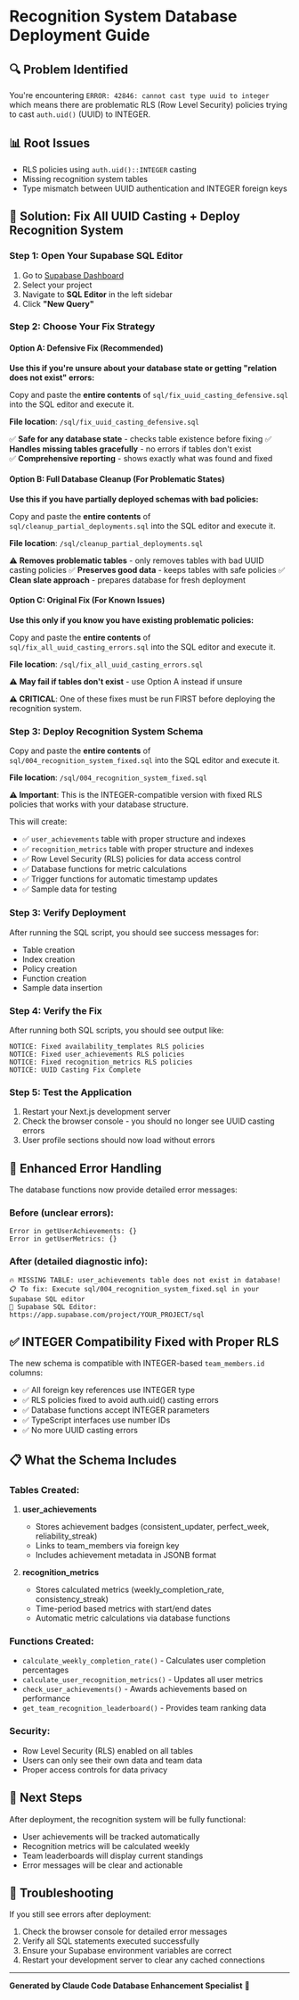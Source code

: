 # Recognition System Database Deployment Guide

## 🔍 Problem Identified
You're encountering `ERROR: 42846: cannot cast type uuid to integer` which means there are problematic RLS (Row Level Security) policies trying to cast `auth.uid()` (UUID) to INTEGER.

## 📊 Root Issues
- RLS policies using `auth.uid()::INTEGER` casting
- Missing recognition system tables
- Type mismatch between UUID authentication and INTEGER foreign keys

## 🚀 Solution: Fix All UUID Casting + Deploy Recognition System

### Step 1: Open Your Supabase SQL Editor
1. Go to [Supabase Dashboard](https://app.supabase.com)
2. Select your project
3. Navigate to **SQL Editor** in the left sidebar
4. Click **"New Query"**

### Step 2: Choose Your Fix Strategy

#### Option A: Defensive Fix (Recommended)
**Use this if you're unsure about your database state or getting "relation does not exist" errors:**

Copy and paste the **entire contents** of `sql/fix_uuid_casting_defensive.sql` into the SQL editor and execute it.

**File location**: `/sql/fix_uuid_casting_defensive.sql`

✅ **Safe for any database state** - checks table existence before fixing
✅ **Handles missing tables gracefully** - no errors if tables don't exist  
✅ **Comprehensive reporting** - shows exactly what was found and fixed

#### Option B: Full Database Cleanup (For Problematic States)
**Use this if you have partially deployed schemas with bad policies:**

Copy and paste the **entire contents** of `sql/cleanup_partial_deployments.sql` into the SQL editor and execute it.

**File location**: `/sql/cleanup_partial_deployments.sql`

⚠️ **Removes problematic tables** - only removes tables with bad UUID casting policies
✅ **Preserves good data** - keeps tables with safe policies
✅ **Clean slate approach** - prepares database for fresh deployment

#### Option C: Original Fix (For Known Issues)
**Use this only if you know you have existing problematic policies:**

Copy and paste the **entire contents** of `sql/fix_all_uuid_casting_errors.sql` into the SQL editor and execute it.

**File location**: `/sql/fix_all_uuid_casting_errors.sql`

⚠️ **May fail if tables don't exist** - use Option A instead if unsure

**⚠️ CRITICAL**: One of these fixes must be run FIRST before deploying the recognition system.

### Step 3: Deploy Recognition System Schema
Copy and paste the **entire contents** of `sql/004_recognition_system_fixed.sql` into the SQL editor and execute it.

**File location**: `/sql/004_recognition_system_fixed.sql`

**⚠️ Important**: This is the INTEGER-compatible version with fixed RLS policies that works with your database structure.

This will create:
- ✅ `user_achievements` table with proper structure and indexes
- ✅ `recognition_metrics` table with proper structure and indexes  
- ✅ Row Level Security (RLS) policies for data access control
- ✅ Database functions for metric calculations
- ✅ Trigger functions for automatic timestamp updates
- ✅ Sample data for testing

### Step 3: Verify Deployment
After running the SQL script, you should see success messages for:
- Table creation
- Index creation  
- Policy creation
- Function creation
- Sample data insertion

### Step 4: Verify the Fix
After running both SQL scripts, you should see output like:
```
NOTICE: Fixed availability_templates RLS policies
NOTICE: Fixed user_achievements RLS policies  
NOTICE: Fixed recognition_metrics RLS policies
NOTICE: UUID Casting Fix Complete
```

### Step 5: Test the Application
1. Restart your Next.js development server
2. Check the browser console - you should no longer see UUID casting errors
3. User profile sections should now load without errors

## 🔧 Enhanced Error Handling
The database functions now provide detailed error messages:

### Before (unclear errors):
```
Error in getUserAchievements: {}
Error in getUserMetrics: {}
```

### After (detailed diagnostic info):
```
🔥 MISSING TABLE: user_achievements table does not exist in database!
📋 To fix: Execute sql/004_recognition_system_fixed.sql in your Supabase SQL editor
🔗 Supabase SQL Editor: https://app.supabase.com/project/YOUR_PROJECT/sql
```

## ✅ INTEGER Compatibility Fixed with Proper RLS
The new schema is compatible with INTEGER-based `team_members.id` columns:
- ✅ All foreign key references use INTEGER type
- ✅ RLS policies fixed to avoid auth.uid() casting errors
- ✅ Database functions accept INTEGER parameters
- ✅ TypeScript interfaces use number IDs
- ✅ No more UUID casting errors

## 📋 What the Schema Includes

### Tables Created:
1. **user_achievements**
   - Stores achievement badges (consistent_updater, perfect_week, reliability_streak)
   - Links to team_members via foreign key
   - Includes achievement metadata in JSONB format

2. **recognition_metrics** 
   - Stores calculated metrics (weekly_completion_rate, consistency_streak)
   - Time-period based metrics with start/end dates
   - Automatic metric calculations via database functions

### Functions Created:
- `calculate_weekly_completion_rate()` - Calculates user completion percentages
- `calculate_user_recognition_metrics()` - Updates all user metrics
- `check_user_achievements()` - Awards achievements based on performance
- `get_team_recognition_leaderboard()` - Provides team ranking data

### Security:
- Row Level Security (RLS) enabled on all tables
- Users can only see their own data and team data
- Proper access controls for data privacy

## 🎯 Next Steps
After deployment, the recognition system will be fully functional:
- User achievements will be tracked automatically
- Recognition metrics will be calculated weekly  
- Team leaderboards will display current standings
- Error messages will be clear and actionable

## 🐛 Troubleshooting
If you still see errors after deployment:
1. Check the browser console for detailed error messages
2. Verify all SQL statements executed successfully
3. Ensure your Supabase environment variables are correct
4. Restart your development server to clear any cached connections

---
**Generated by Claude Code Database Enhancement Specialist** 🤖
